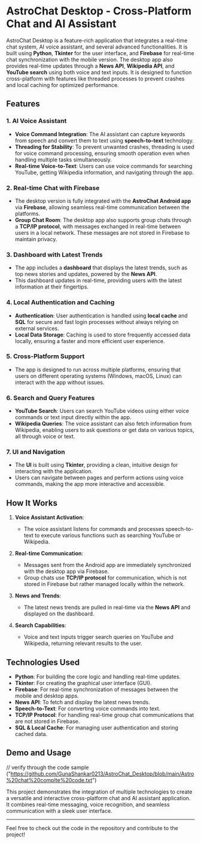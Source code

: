 # AstroChat Desktop - Cross-Platform Chat and AI Assistant

AstroChat Desktop is a feature-rich application that integrates a real-time chat system, AI voice assistant, and several advanced functionalities. It is built using **Python**, **Tkinter** for the user interface, and **Firebase** for real-time chat synchronization with the mobile version. The desktop app also provides real-time updates through a **News API**, **Wikipedia API**, and **YouTube search** using both voice and text inputs. It is designed to function cross-platform with features like threaded processes to prevent crashes and local caching for optimized performance.

## Features

### 1. **AI Voice Assistant**
   - **Voice Command Integration**: The AI assistant can capture keywords from speech and convert them to text using **speech-to-text** technology.
   - **Threading for Stability**: To prevent unwanted crashes, threading is used for voice command processing, ensuring smooth operation even when handling multiple tasks simultaneously.
   - **Real-time Voice-to-Text**: Users can use voice commands for searching YouTube, getting Wikipedia information, and navigating through the app.

### 2. **Real-time Chat with Firebase**
   - The desktop version is fully integrated with the **AstroChat Android app** via **Firebase**, allowing seamless real-time communication between the platforms.
   - **Group Chat Room**: The desktop app also supports group chats through a **TCP/IP protocol**, with messages exchanged in real-time between users in a local network. These messages are not stored in Firebase to maintain privacy.

### 3. **Dashboard with Latest Trends**
   - The app includes a **dashboard** that displays the latest trends, such as top news stories and updates, powered by the **News API**. 
   - This dashboard updates in real-time, providing users with the latest information at their fingertips.

### 4. **Local Authentication and Caching**
   - **Authentication**: User authentication is handled using **local cache** and **SQL** for secure and fast login processes without always relying on external services.
   - **Local Data Storage**: Caching is used to store frequently accessed data locally, ensuring a faster and more efficient user experience.

### 5. **Cross-Platform Support**
   - The app is designed to run across multiple platforms, ensuring that users on different operating systems (Windows, macOS, Linux) can interact with the app without issues.
   
### 6. **Search and Query Features**
   - **YouTube Search**: Users can search YouTube videos using either voice commands or text input directly within the app.
   - **Wikipedia Queries**: The voice assistant can also fetch information from Wikipedia, enabling users to ask questions or get data on various topics, all through voice or text.

### 7. **UI and Navigation**
   - The **UI** is built using **Tkinter**, providing a clean, intuitive design for interacting with the application. 
   - Users can navigate between pages and perform actions using voice commands, making the app more interactive and accessible.

## How It Works

1. **Voice Assistant Activation**: 
   - The voice assistant listens for commands and processes speech-to-text to execute various functions such as searching YouTube or Wikipedia.
   
2. **Real-time Communication**: 
   - Messages sent from the Android app are immediately synchronized with the desktop app via Firebase.
   - Group chats use **TCP/IP protocol** for communication, which is not stored in Firebase but rather managed locally within the network.

3. **News and Trends**: 
   - The latest news trends are pulled in real-time via the **News API** and displayed on the dashboard.
   
4. **Search Capabilities**: 
   - Voice and text inputs trigger search queries on YouTube and Wikipedia, returning relevant results to the user.

## Technologies Used
- **Python**: For building the core logic and handling real-time updates.
- **Tkinter**: For creating the graphical user interface (GUI).
- **Firebase**: For real-time synchronization of messages between the mobile and desktop apps.
- **News API**: To fetch and display the latest news trends.
- **Speech-to-Text**: For converting voice commands into text.
- **TCP/IP Protocol**: For handling real-time group chat communications that are not stored in Firebase.
- **SQL & Local Cache**: For managing user authentication and storing cached data.

## Demo and Usage
// verify through the code sample ("https://github.com/GunaShankar0213/AstroChat_Desktop/blob/main/Astro%20chat%20complte%20code.txt")

This project demonstrates the integration of multiple technologies to create a versatile and interactive cross-platform chat and AI assistant application. It combines real-time messaging, voice recognition, and seamless communication with a sleek user interface.

---

Feel free to check out the code in the repository and contribute to the project!
